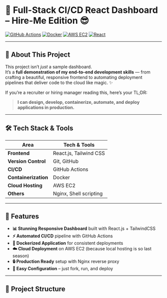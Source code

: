 # 🚀 Full-Stack CI/CD React Dashboard – Hire-Me Edition 😎

[![GitHub Actions](https://img.shields.io/github/actions/workflow/status/<your-username>/<your-repo>/ci-cd.yml?branch=main&logo=github)](https://github.com/<your-username>/<your-repo>/actions)
[![Docker](https://img.shields.io/badge/Docker-Ready-blue?logo=docker)](https://www.docker.com/)
[![AWS EC2](https://img.shields.io/badge/Deployed%20on-AWS%20EC2-orange?logo=amazon-aws)](https://aws.amazon.com/ec2/)
[![React](https://img.shields.io/badge/React-TailwindCSS-blueviolet?logo=react)](https://react.dev/)

---

## 📖 About This Project

This project isn’t *just* a sample dashboard.  
It’s a **full demonstration of my end-to-end development skills** — from crafting a beautiful, responsive frontend to automating deployment pipelines that deliver code to the cloud like magic. ✨

If you’re a recruiter or hiring manager reading this, here’s your TL;DR:
> **I can design, develop, containerize, automate, and deploy applications in production.**

---

## 🛠️ Tech Stack & Tools

| Area            | Tech & Tools |
|-----------------|--------------|
| **Frontend**    | React.js, Tailwind CSS |
| **Version Control** | Git, GitHub |
| **CI/CD**       | GitHub Actions |
| **Containerization** | Docker |
| **Cloud Hosting** | AWS EC2 |
| **Others**      | Nginx, Shell scripting |

---

## 🎯 Features

- **📊 Stunning Responsive Dashboard** built with React.js + TailwindCSS
- **⚡ Automated CI/CD** pipeline with GitHub Actions
- **🐳 Dockerized Application** for consistent deployments
- **☁️ Cloud Deployment** on AWS EC2 (because local hosting is so last season)
- **🔒 Production Ready** setup with Nginx reverse proxy
- **📂 Easy Configuration** – just fork, run, and deploy

---

## 📂 Project Structure

